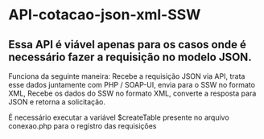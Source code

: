# API-cotacao-json-xml-SSW

## Essa API é viável apenas para os casos onde é necessário fazer a requisição no modelo JSON.

Funciona da seguinte maneira: Recebe a requisição JSON via API, trata esse dados juntamente com PHP / SOAP-UI, envia para o SSW no formato XML, Recebe os dados do SSW no formato XML, converte a resposta para JSON e retorna a solicitação.

É necessário executar a variável $createTable presente no arquivo conexao.php para o registro das requisições
